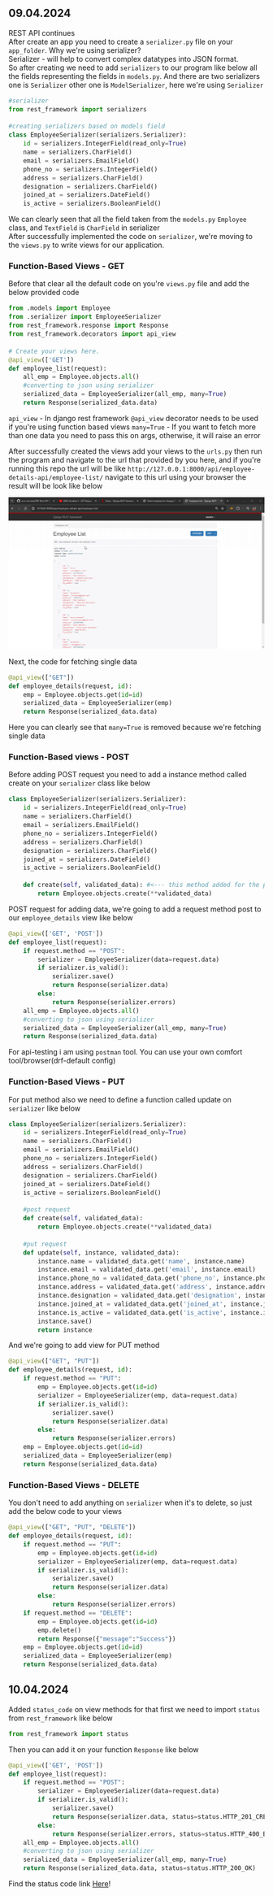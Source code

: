 ## 09.04.2024
REST API continues
<br>
After create an app you need to create a `serializer.py` file on your `app_folder`. Why we're using serializer?
<br>
Serializer - will help to convert complex datatypes into JSON format.
<br>
So after creating we need to add `serializers` to our program like below all the fields representing the fields in `models.py`. And there are two serializers one is `Serializer` other one is `ModelSerializer`, here we're using `Serializer`
```python
#serializer
from rest_framework import serializers

#creating serializers based on models field
class EmployeeSerializer(serializers.Serializer):
    id = serializers.IntegerField(read_only=True)
    name = serializers.CharField()
    email = serializers.EmailField()
    phone_no = serializers.IntegerField()
    address = serializers.CharField()
    designation = serializers.CharField()
    joined_at = serializers.DateField()
    is_active = serializers.BooleanField()
```
We can clearly seen that all the field taken from the `models.py` `Employee` class, and `TextField` is `CharField` in serializer
<br>
After successfully implemented the code on `serializer`, we're moving to the `views.py` to write views for our application.
### Function-Based Views - GET
Before that clear all the default code on you're `views.py` file and add the below provided code
```python
from .models import Employee
from .serializer import EmployeeSerializer
from rest_framework.response import Response
from rest_framework.decorators import api_view

# Create your views here.
@api_view(['GET'])
def employee_list(request):
    all_emp = Employee.objects.all()
    #converting to json using serializer
    serialized_data = EmployeeSerializer(all_emp, many=True)
    return Response(serialized_data.data)
```
`api_view` - In django rest framework `@api_view` decorator needs to be used if you're using function based views
`many=True` - If you want to fetch more than one data you need to pass this on args, otherwise, it will raise an error

After successfully created the views add your views to the `urls.py` then run the program and navigate to the url that provided by you here, and if you're running this repo the url will be like `http://127.0.0.1:8000/api/employee-details-api/employee-list/` navigate to this url using your browser the result will be look like below

![img_4.png](img_4.png)

Next, the code for fetching single data
```python
@api_view(["GET"])
def employee_details(request, id):
    emp = Employee.objects.get(id=id)
    serialized_data = EmployeeSerializer(emp)
    return Response(serialized_data.data)
```
Here you can clearly see that `many=True` is removed because we're fetching single data
### Function-Based views - POST
Before adding POST request you need to add a instance method called create on your `serializer` class like below
```python
class EmployeeSerializer(serializers.Serializer):
    id = serializers.IntegerField(read_only=True)
    name = serializers.CharField()
    email = serializers.EmailField()
    phone_no = serializers.IntegerField()
    address = serializers.CharField()
    designation = serializers.CharField()
    joined_at = serializers.DateField()
    is_active = serializers.BooleanField()

    def create(self, validated_data): #<--- this method added for the post request
        return Employee.objects.create(**validated_data)
```
POST request for adding data, we're going to add a request method post to our `employee_details` view like below
```python
@api_view(['GET', 'POST'])
def employee_list(request):
    if request.method == "POST":
        serializer = EmployeeSerializer(data=request.data)
        if serializer.is_valid():
            serializer.save()
            return Response(serializer.data)
        else:
            return Response(serializer.errors)
    all_emp = Employee.objects.all()
    #converting to json using serializer
    serialized_data = EmployeeSerializer(all_emp, many=True)
    return Response(serialized_data.data)
```
For api-testing i am using `postman` tool. You can use your own comfort tool/browser(drf-default config)
### Function-Based Views - PUT
For put method also we need to define a function called update on `serializer` like below
```python
class EmployeeSerializer(serializers.Serializer):
    id = serializers.IntegerField(read_only=True)
    name = serializers.CharField()
    email = serializers.EmailField()
    phone_no = serializers.IntegerField()
    address = serializers.CharField()
    designation = serializers.CharField()
    joined_at = serializers.DateField()
    is_active = serializers.BooleanField()

    #post request
    def create(self, validated_data):
        return Employee.objects.create(**validated_data)

    #put request
    def update(self, instance, validated_data):
        instance.name = validated_data.get('name', instance.name)
        instance.email = validated_data.get('email', instance.email)
        instance.phone_no = validated_data.get('phone_no', instance.phone_no)
        instance.address = validated_data.get('address', instance.address)
        instance.designation = validated_data.get('designation', instance.designation)
        instance.joined_at = validated_data.get('joined_at', instance.joined_at)
        instance.is_active = validated_data.get('is_active', instance.is_active)
        instance.save()
        return instance
```
And we're going to add view for PUT method
```python
@api_view(["GET", "PUT"])
def employee_details(request, id):
    if request.method == "PUT":
        emp = Employee.objects.get(id=id)
        serializer = EmployeeSerializer(emp, data=request.data)
        if serializer.is_valid():
            serializer.save()
            return Response(serializer.data)
        else:
            return Response(serializer.errors)
    emp = Employee.objects.get(id=id)
    serialized_data = EmployeeSerializer(emp)
    return Response(serialized_data.data)
```
### Function-Based Views - DELETE
You don't need to add anything on `serializer` when it's to delete, so just add the below code to your views
```python
@api_view(["GET", "PUT", "DELETE"])
def employee_details(request, id):
    if request.method == "PUT":
        emp = Employee.objects.get(id=id)
        serializer = EmployeeSerializer(emp, data=request.data)
        if serializer.is_valid():
            serializer.save()
            return Response(serializer.data)
        else:
            return Response(serializer.errors)
    if request.method == "DELETE":
        emp = Employee.objects.get(id=id)
        emp.delete()
        return Response({"message":"Success"})
    emp = Employee.objects.get(id=id)
    serialized_data = EmployeeSerializer(emp)
    return Response(serialized_data.data)
```

## 10.04.2024
Added `status_code` on view methods for that first we need to import `status` from `rest_framework` like below
```python
from rest_framework import status
```
Then you can add it on your function `Response` like below
```python
@api_view(['GET', 'POST'])
def employee_list(request):
    if request.method == "POST":
        serializer = EmployeeSerializer(data=request.data)
        if serializer.is_valid():
            serializer.save()
            return Response(serializer.data, status=status.HTTP_201_CREATED) #<- status code
        else:
            return Response(serializer.errors, status=status.HTTP_400_BAD_REQUEST)
    all_emp = Employee.objects.all()
    #converting to json using serializer
    serialized_data = EmployeeSerializer(all_emp, many=True)
    return Response(serialized_data.data, status=status.HTTP_200_OK)
```
Find the status code link <a href="https://www.django-rest-framework.org/api-guide/status-codes/">Here</a>!
